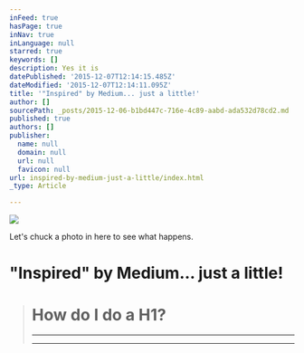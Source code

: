 ```yaml
---
inFeed: true
hasPage: true
inNav: true
inLanguage: null
starred: true
keywords: []
description: Yes it is
datePublished: '2015-12-07T12:14:15.485Z'
dateModified: '2015-12-07T12:14:11.095Z'
title: '"Inspired" by Medium... just a little!'
author: []
sourcePath: _posts/2015-12-06-b1bd447c-716e-4c89-aabd-ada532d78cd2.md
published: true
authors: []
publisher:
  name: null
  domain: null
  url: null
  favicon: null
url: inspired-by-medium-just-a-little/index.html
_type: Article

---
```

![](https://the-grid-user-content.s3-us-west-2.amazonaws.com/5a096507-9411-4c19-915b-38f86a86b460.jpg)

Let's chuck a photo in here to see what happens.

# "Inspired" by Medium... just a little!

> # **How do I do a H1?**
> 
> ****
> 
> ****
> 
>